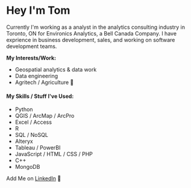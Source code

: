 # Hey I'm Tom

Currently I'm working as a analyst in the analytics consulting industry in Toronto, ON for Environics Analytics, a Bell Canada Company. I have exprience in business development, sales, and working on software development teams.

**My Interests/Work:**

- Geospatial analytics & data work
- Data engineering 
- Agritech / Agriculture 🌱

#### My Skills / Stuff I've Used:

- Python
- QGIS / ArcMap / ArcPro
- Excel / Access
- R
- SQL / NoSQL
- Alteryx
- Tableau / PowerBI
- JavaScript / HTML / CSS / PHP
- C++
- MongoDB

Add Me on [LinkedIn](https://www.linkedin.com/in/thomaslillo/) 💬

<!--
**thomaslillo/thomaslillo** is a ✨ _special_ ✨ repository because its `README.md` (this file) appears on your GitHub profile.
![Image](6ce76d26-9c7a-4fd2-8675-f5d4225363d6-506ddfae-eea1-4438-88f8-9f15e6465492-v1.png)
Here are some ideas to get you started:

- 🔭 I’m currently working on ...
- 🌱 I’m currently learning ...
- 👯 I’m looking to collaborate on ...
- 🤔 I’m looking for help with ...
- 💬 Ask me about ...
- 📫 How to reach me: ...
- 😄 Pronouns: ...
- ⚡ Fun fact: ...
-->
